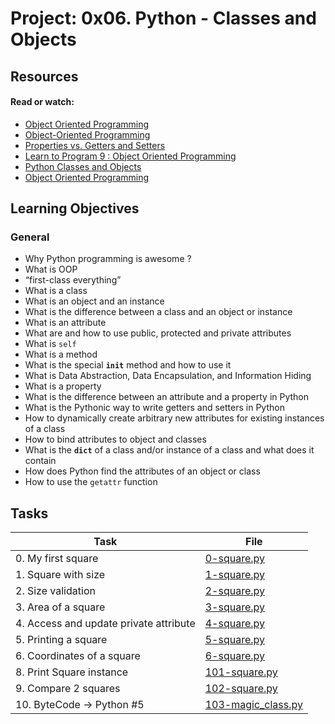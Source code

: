 # Project: 0x06. Python - Classes and Objects

## Resources

#### Read or watch:

- [Object Oriented Programming](https://intranet.alxswe.com/rltoken/i49z6HxrBGRNnixo7ZWbEQ)
- [Object-Oriented Programming](https://intranet.alxswe.com/rltoken/qz3KSn154ia4H2DPaabOzg)
- [Properties vs. Getters and Setters](https://intranet.alxswe.com/rltoken/Wy2djWXK5b4rnnYlAq_wlA)
- [Learn to Program 9 : Object Oriented Programming](https://intranet.alxswe.com/rltoken/MxIOanLf5vG5QeCWek2nqQ)
- [Python Classes and Objects](https://intranet.alxswe.com/rltoken/AoLH4xp5StrQST-Cu0Fg8w)
- [Object Oriented Programming](https://intranet.alxswe.com/rltoken/-vVnWzwR3a3X0H8Oia78Ug)

## Learning Objectives

### General

- Why Python programming is awesome ?
- What is OOP
- “first-class everything”
- What is a class
- What is an object and an instance
- What is the difference between a class and an object or instance
- What is an attribute
- What are and how to use public, protected and private attributes
- What is <code>self</code>
- What is a method
- What is the special <code>**init**</code> method and how to use it
- What is Data Abstraction, Data Encapsulation, and Information Hiding
- What is a property
- What is the difference between an attribute and a property in Python
- What is the Pythonic way to write getters and setters in Python
- How to dynamically create arbitrary new attributes for existing instances of a class
- How to bind attributes to object and classes
- What is the <code>**dict**</code> of a class and/or instance of a class and what does it contain
- How does Python find the attributes of an object or class
- How to use the <code>getattr</code> function

## Tasks

| Task                                   | File                                       |
| -------------------------------------- | ------------------------------------------ |
| 0. My first square                     | [0-square.py](./0-square.py)               |
| 1. Square with size                    | [1-square.py](./1-square.py)               |
| 2. Size validation                     | [2-square.py](./2-square.py)               |
| 3. Area of a square                    | [3-square.py](./3-square.py)               |
| 4. Access and update private attribute | [4-square.py](./4-square.py)               |
| 5. Printing a square                   | [5-square.py](./5-square.py)               |
| 6. Coordinates of a square             | [6-square.py](./6-square.py)               |
| 8. Print Square instance               | [101-square.py](./101-square.py)           |
| 9. Compare 2 squares                   | [102-square.py](./102-square.py)           |
| 10. ByteCode -> Python #5              | [103-magic_class.py](./103-magic_class.py) |
